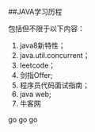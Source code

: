 ##JAVA学习历程

包括但不限于以下内容：

1. java8新特性；
2. java.util.concurrent；
3. leetcode；
4. 剑指Offer;
5. 程序员代码面试指南；
6. java web;
7. 牛客网

go go go
